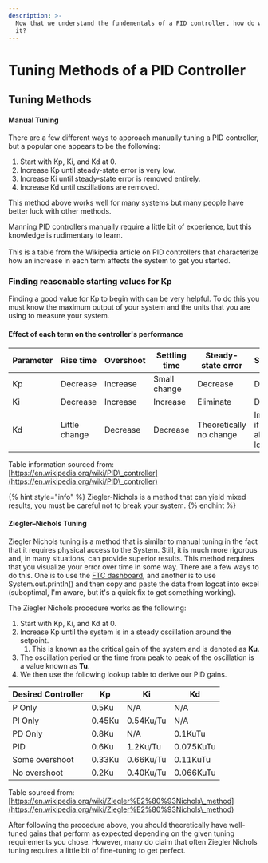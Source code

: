 ```yaml
---
description: >-
  Now that we understand the fundementals of a PID controller, how do we tune
  it?
---
```


# Tuning Methods of a PID Controller

## Tuning Methods

#### Manual Tuning

There are a few different ways to approach manually tuning a PID controller, but a popular one appears to be the following:

1. Start with Kp, Ki, and Kd at 0.
2. Increase Kp until steady-state error is very low.
3. Increase Ki until steady-state error is removed entirely.
4. Increase Kd until oscillations are removed.

This method above works well for many systems but many people have better luck with other methods. &#x20;

Manning PID controllers manually require a little bit of experience, but this knowledge is rudimentary to learn.\
\
&#x20;This is a table from the Wikipedia article on PID controllers that characterize how an increase in each term affects the system to get you started.

### Finding reasonable starting values for Kp

Finding a good value for Kp to begin with can be very helpful. To do this you must know the maximum output of your system and the units that you are using to measure your system. &#x20;

#### Effect of each term on the controller's performance

| Parameter | Rise time     | Overshoot | Settling time  | Steady-state error      | Stability                    |
| --------- | ------------- | --------- | -------------- | ----------------------- | ---------------------------- |
| Kp        | Decrease      | Increase  | Small change   | Decrease                | Degrade                      |
| Ki        | Decrease      | Increase  | Increase       | Eliminate               | Degrade                      |
| Kd        | Little change | Decrease  | Decrease       | Theoretically no change | Improve if Kd is already low |

Table information sourced from: [https://en.wikipedia.org/wiki/PID\_controller](https://en.wikipedia.org/wiki/PID\_controller)

{% hint style="info" %}
Ziegler-Nichols is a method that can yield mixed results, you must be careful not to break your system.&#x20;
{% endhint %}

#### Ziegler–Nichols Tuning

Ziegler Nichols tuning is a method that is similar to manual tuning in the fact that it requires physical access to the System. Still, it is much more rigorous and, in many situations, can provide superior results. This method requires that you visualize your error over time in some way. There are a few ways to do this. One is to use the [FTC dashboard](https://acmerobotics.github.io/ftc-dashboard/), and another is to use System.out.println() and then copy and paste the data from logcat into excel (suboptimal, I'm aware, but it's a quick fix to get something working).&#x20;

The Ziegler Nichols procedure works as the following:

1. Start with Kp, Ki, and Kd at 0.&#x20;
2. Increase Kp until the system is in a steady oscillation around the setpoint.
   1. This is known as the critical gain of the system and is denoted as **Ku**.
3. The oscillation period or the time from peak to peak of the oscillation is a value known as **Tu**.
4. We then use the following lookup table to derive our PID gains.&#x20;

| Desired Controller | Kp     | Ki        | Kd        |
| ------------------ | ------ | --------- | --------- |
| P Only             | 0.5Ku  | N/A       | N/A       |
| PI Only            | 0.45Ku | 0.54Ku/Tu | N/A       |
| PD Only            | 0.8Ku  | N/A       | 0.1KuTu   |
| PID                | 0.6Ku  | 1.2Ku/Tu  | 0.075KuTu |
| Some overshoot     | 0.33Ku | 0.66Ku/Tu | 0.11KuTu  |
| No overshoot       | 0.2Ku  | 0.40Ku/Tu | 0.066KuTu |

Table sourced from: [https://en.wikipedia.org/wiki/Ziegler%E2%80%93Nichols\_method](https://en.wikipedia.org/wiki/Ziegler%E2%80%93Nichols\_method)

&#x20;After following the procedure above, you should theoretically have well-tuned gains that perform as expected depending on the given tuning requirements you chose. However, many do claim that often Ziegler Nichols tuning requires a little bit of fine-tuning to get perfect.

####
